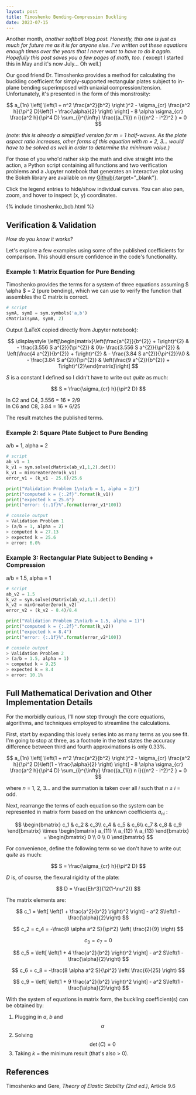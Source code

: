 ```yaml
---
layout: post
title: Timoshenko Bending-Compression Buckling
date: 2023-07-15
---
```


Another month<sup>*</sup>, another softball blog post. Honestly, this one is just as much for future me as it is for anyone else. I've written out these equations enough times over the years that I never want to have to do it again. Hopefully this post saves you a few pages of math, too. (<sup>*</sup> except I started this in May and it's now July... Oh well.)

Our good friend Dr. Timoshenko provides a method for calculating the buckling coefficient for simply-supported rectangular plates subject to in-plane bending superimposed with uniaxial compression/tension. Unfortunately, it's presented in the form of this monstrosity:

$$ a_{1n} \left[ \left(1 + n^2 \frac{a^2}{b^2} \right )^2 - 
\sigma_{cr} \frac{a^2 h}{\pi^2 D}\left(1 - \frac{\alpha}{2} \right) \right] -
8 \alpha \sigma_{cr} \frac{a^2 h}{\pi^4 D}  \sum_{i}^{\infty} \frac{(a_{1i}) n i}{(n^2 - i^2)^2 }   = 0 $$

<i>(note: this is already a simplified version for m = 1 half-waves. As the plate aspect ratio increases, other forms of this equation with m = 2, 3... would have to be solved as well in order to determine the minimum value.)</i>

For those of you who'd rather skip the math and dive straight into the action, a Python script containing all functions and two verification problems and a Jupyter notebook that generates an interactive plot using the Bokeh library are available on my [Github](https://github.com/edp8489/stability_tools/tree/main/timoshenko){:target="_blank"}.

Click the legend entries to hide/show individual curves. You can also pan, zoom, and hover to inspect (x, y) coordinates.

{% include timoshenko_bcb.html %}

## Verification & Validation
<i>How do you know it works?</i>

Let's explore a few examples using some of the published coefficients for comparison. This should ensure confidence in the code's functionality.

### Example 1: Matrix Equation for Pure Bending
Timoshenko provides the terms for a system of three equations assuming $ \alpha $ = 2  (pure bending), which we can use to verify the function that assembles the C matrix is correct.

```python
# script
symA, symB = sym.symbols('a,b')
cMatrix(symA, symB, 2)
```
Output (LaTeX copied directly from Jupyter notebook):

$$ \displaystyle \left[\begin{matrix}\left(\frac{a^{2}}{b^{2}} + 1\right)^{2} & - \frac{3.556 S a^{2}}{\pi^{2}} & 0\\- \frac{3.556 S a^{2}}{\pi^{2}} & \left(\frac{4 a^{2}}{b^{2}} + 1\right)^{2} & - \frac{3.84 S a^{2}}{\pi^{2}}\\0 & - \frac{3.84 S a^{2}}{\pi^{2}} & \left(\frac{9 a^{2}}{b^{2}} + 1\right)^{2}\end{matrix}\right] $$

<i>S</i> is a constant I defined so I didn't have to write out *quite* as much:

$$ S = \frac{\sigma_{cr} h}{\pi^2 D} $$

In C2 and C4, 3.556 = 16 * 2/9  
In C6 and C8, 3.84 = 16 * 6/25

The result matches the published terms.

### Example 2: Square Plate Subject to Pure Bending
a/b = 1, alpha = 2

```python
# script
ab_v1 = 1
k_v1 = sym.solve(cMatrix(ab_v1,1,2).det())
k_v1 = minGreaterZero(k_v1)
error_v1 = (k_v1 - 25.6)/25.6

print("Validation Problem 1\n(a/b = 1, alpha = 2)")
print("computed k = {:.2f}".format(k_v1))
print("expected k = 25.6")
print("error: {:.1f}%".format(error_v1*100))

# console output
> Validation Problem 1
> (a/b = 1, alpha = 2)
> computed k = 27.13
> expected k = 25.6
> error: 6.0%
```


### Example 3: Rectangular Plate Subject to Bending + Compression
a/b = 1.5, alpha = 1

```python
# script
ab_v2 = 1.5
k_v2 = sym.solve(cMatrix(ab_v2,1,1).det())
k_v2 = minGreaterZero(k_v2)
error_v2 = (k_v2 - 8.4)/8.4

print("Validation Problem 2\n(a/b = 1.5, alpha = 1)")
print("computed k = {:.2f}".format(k_v2))
print("expected k = 8.4")
print("error: {:.1f}%".format(error_v2*100))

# console output
> Validation Problem 2
> (a/b = 1.5, alpha = 1)
> computed k = 9.25
> expected k = 8.4
> error: 10.1%
```

## Full Mathematical Derivation and Other Implementation Details
For the morbidly curious, I'll now step through the core equations, algorithms, and techniques employed to streamline the calculations. 

First, start by expanding this lovely series into as many terms as you see fit. I'm going to stop at three, as a footnote in the text states the accuracy difference between third and fourth approximations is only 0.33%.

$$ a_{1n} \left[ \left(1 + n^2 \frac{a^2}{b^2} \right )^2 - 
\sigma_{cr} \frac{a^2 h}{\pi^2 D}\left(1 - \frac{\alpha}{2} \right) \right] -
8 \alpha \sigma_{cr} \frac{a^2 h}{\pi^4 D}  \sum_{i}^{\infty} \frac{(a_{1i}) n i}{(n^2 - i^2)^2 }   = 0 $$

where <i>n</i> = 1, 2, 3... and the summation is taken over all <i>i</i> such that <i>n &pm; i</i> = odd.

Next, rearrange the terms of each equation so the system can be represented in matrix form based on the unknown coefficients *a<sub>ni</sub>* :

$$ \begin{bmatrix}
c_1 & c_2 & c_3\\
c_4 & c_5 & c_6\\
c_7 & c_8 & c_9
\end{bmatrix} \times \begin{bmatrix} a_{11} \\ a_{12} \\ a_{13} \end{bmatrix} = \begin{bmatrix} 0 \\ 0 \\ 0 \end{bmatrix}  $$

For convenience, define the following term so we don't have to write out *quite* as much:

$$ S = \frac{\sigma_{cr} h}{\pi^2 D} $$

*D* is, of course, the flexural rigidity of the plate:

$$ D = \frac{Eh^3}{12(1-\nu^2)} $$

The matrix elements are:

$$ c_1 = \left[ \left(1 + \frac{a^2}{b^2} \right)^2 \right] - a^2 S\left(1 - \frac{\alpha}{2}\right) $$

$$ c_2 = c_4 = -\frac{8 \alpha a^2 S}{\pi^2} \left( \frac{2}{9} \right) $$

$$ c_3 = c_7 = 0 $$

$$ c_5 = \left[ \left(1 + 4 \frac{a^2}{b^2} \right)^2 \right] - a^2 S\left(1 - \frac{\alpha}{2}\right) $$

$$ c_6 = c_8 = -\frac{8 \alpha a^2 S}{\pi^2} \left( \frac{6}{25} \right) $$

$$ c_9 = \left[ \left(1 + 9 \frac{a^2}{b^2} \right)^2 \right] - a^2 S\left(1 - \frac{\alpha}{2}\right) $$

With the system of equations in matrix form, the buckling coefficient(s) can be obtained by:  
1. Plugging in *a*, *b* and $$ \alpha $$  
2. Solving $$ \det(C) = 0 $$  
3. Taking *k* = the minimum result (that's also > 0). 

## References
Timoshenko and Gere, <i>Theory of Elastic Stability (2nd ed.)</i>, Article 9.6
